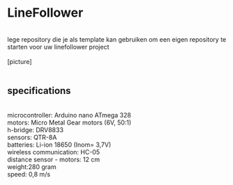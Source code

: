 # LineFollower
<br />
lege repository die je als template kan gebruiken om een eigen repository te starten voor uw linefollower project
<br />
<br />
[picture]
<br />
<br />
  
## specifications
<br />
microcontroller: Arduino nano ATmega 328
<br />
motors: Micro Metal Gear motors (6V, 50:1)
<br />
h-bridge: DRV8833 
<br />
sensors: QTR-8A
<br />
batteries: Li-ion 18650 (Inom= 3,7V)
<br />
wireless communication: HC-05
<br />
distance sensor - motors: 12 cm
<br />
weight:280 gram
<br />
speed: 0,8 m/s
<br />
